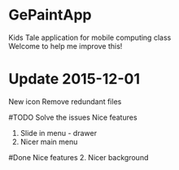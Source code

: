 # GePaintApp
Kids Tale application for mobile computing class <br>
Welcome to help me improve this!

# Update 2015-12-01
New icon
Remove redundant files

#TODO
Solve the issues
Nice features
  1. Slide in menu - drawer
  3. Nicer main menu

#Done
Nice features
  2. Nicer background
